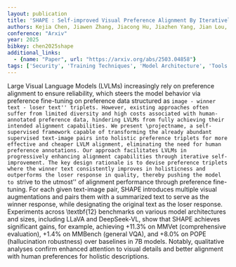 ```yaml
---
layout: publication
title: 'SHAPE : Self-improved Visual Preference Alignment By Iteratively Generating Holistic Winner'
authors: Kejia Chen, Jiawen Zhang, Jiacong Hu, Jiazhen Yang, Jian Lou, Zunlei Feng, Mingli Song
conference: "Arxiv"
year: 2025
bibkey: chen2025shape
additional_links:
  - {name: "Paper", url: "https://arxiv.org/abs/2503.04858"}
tags: ['Security', 'Training Techniques', 'Model Architecture', 'Tools', 'Pretraining Methods', 'Fine-Tuning', 'Attention Mechanism']
---
```

Large Visual Language Models (LVLMs) increasingly rely on preference
alignment to ensure reliability, which steers the model behavior via preference
fine-tuning on preference data structured as ``image - winner text - loser
text'' triplets. However, existing approaches often suffer from limited
diversity and high costs associated with human-annotated preference data,
hindering LVLMs from fully achieving their intended alignment capabilities. We
present \projectname, a self-supervised framework capable of transforming the
already abundant supervised text-image pairs into holistic preference triplets
for more effective and cheaper LVLM alignment, eliminating the need for human
preference annotations. Our approach facilitates LVLMs in progressively
enhancing alignment capabilities through iterative self-improvement. The key
design rationale is to devise preference triplets where the winner text
consistently improves in holisticness and outperforms the loser response in
quality, thereby pushing the model to ``strive to the utmost'' of alignment
performance through preference fine-tuning. For each given text-image pair,
SHAPE introduces multiple visual augmentations and pairs them with a summarized
text to serve as the winner response, while designating the original text as
the loser response. Experiments across \textbf\{12\} benchmarks on various model
architectures and sizes, including LLaVA and DeepSeek-VL, show that SHAPE
achieves significant gains, for example, achieving +11.3% on MMVet
(comprehensive evaluation), +1.4% on MMBench (general VQA), and +8.0% on POPE
(hallucination robustness) over baselines in 7B models. Notably, qualitative
analyses confirm enhanced attention to visual details and better alignment with
human preferences for holistic descriptions.
